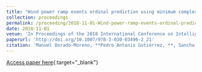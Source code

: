 ```yaml
---
title: "Wind power ramp events ordinal prediction using minimum complexity echo state networks"
collection: proceedings
permalink: /proceeding/2018-11-01-Wind-power-ramp-events-ordinal-prediction-using-minimum-complexity-echo-state-networks
date: 2018-11-01
venue: 'In Proceedings of the 2018 International Conference on Intelligent Data Engineering and Automated Learning (IDEAL2018)'
paperurl: 'http://doi.org/10.1007/978-3-030-03496-2_21'
citation: 'Manuel Dorado-Moreno, **Pedro Antonio Gutiérrez, **, Sancho Salcedo-Sanz, Luis Prieto, César Hervás-Martínez, &quot;Wind power ramp events ordinal prediction using minimum complexity echo state networks.&quot; In Proceedings of the 2018 International Conference on Intelligent Data Engineering and Automated Learning (IDEAL2018), Lecture Notes in Computer Science (LNCS), Vol. 11315, 2018, Madrid, Spain, pp.180-187.'
---
```

[Access paper here](http://doi.org/10.1007/978-3-030-03496-2_21){:target="_blank"}
